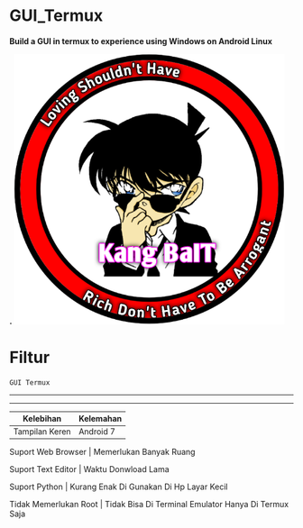 # GUI_Termux
<h4>Build a GUI in termux to experience using Windows on Android Linux





.
![GitHub Logo](/docs/20210322_094134.png)




# Filtur


    GUI Termux
--------------------------------

---------------------------------------
   Kelebihan      |      Kelemahan  
----------------  |  ------------------
Tampilan Keren | Android 7 

Suport Web Browser | Memerlukan Banyak Ruang

Suport Text Editor | Waktu Donwload Lama

Suport Python | Kurang Enak Di Gunakan Di Hp Layar Kecil

Tidak Memerlukan Root | Tidak Bisa Di Terminal Emulator Hanya Di Termux Saja









